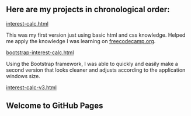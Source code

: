 ## Here are my projects in chronological order:

[interest-calc.html](interest-calc.html)

This was my first version just using basic html and css knowledge. Helped me apply the knowledge I was learning on [freecodecamp.org](freecodecamp.org).

[bootstrap-interest-calc.html](bootstrap-interest-calc.html)

Using the Bootstrap framework, I was able to quickly and easily make a second version that looks cleaner and adjusts according to the application windows size.

[interest-calc-v3.html](interest-calc-v3.html)

## Welcome to GitHub Pages
